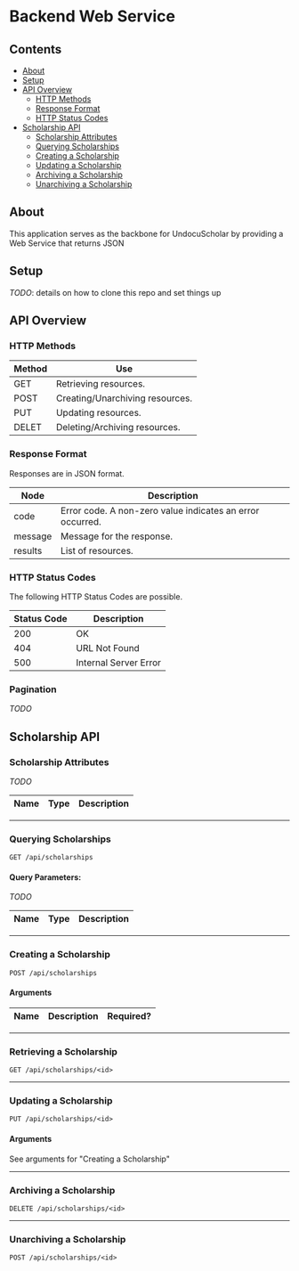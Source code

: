 # Backend Web Service

## Contents
- [About](#about)
- [Setup](#setup)
- [API Overview](#api-overview)
  - [HTTP Methods](#http-methods)
  - [Response Format](#response-format)
  - [HTTP Status Codes](#http-status-codes)
- [Scholarship API](#scholarship-api)
  - [Scholarship Attributes](#scholarship-attributes)
  - [Querying Scholarships](#querying-scholarships)
  - [Creating a Scholarship](#creating-a-scholarship)
  - [Updating a Scholarship](#updating-a-scholarship)
  - [Archiving a Scholarship](#archiving-a-scholarship)
  - [Unarchiving a Scholarship](#unarchiving-a-scholarship)

## About
This application serves as the backbone for UndocuScholar by providing a Web Service that returns JSON

## Setup
*TODO*: details on how to clone this repo and set things up

## API Overview

### HTTP Methods
Method | Use
------ | -----------
GET    | Retrieving resources.
POST   | Creating/Unarchiving resources.
PUT    | Updating resources.
DELET  | Deleting/Archiving resources.

### Response Format
Responses are in JSON format.

Node | Description
---- | -----------
code | Error code. A non-zero value indicates an error occurred.
message | Message for the response.
results | List of resources.

### HTTP Status Codes
The following HTTP Status Codes are possible.

Status Code | Description
--- | ---
200 | OK
404 | URL Not Found
500 | Internal Server Error

### Pagination
*TODO*

## Scholarship API

### Scholarship Attributes
*TODO*

Name | Type | Description
--- | ---- | -----------


---
### Querying Scholarships
`GET /api/scholarships`

#### Query Parameters:
*TODO*

Name | Type | Description
--- | ---- | -----------

---
### Creating a Scholarship
`POST /api/scholarships`

#### Arguments
Name | Description | Required? 
--- | --- | ---


---
### Retrieving a Scholarship
`GET /api/scholarships/<id>`


---
### Updating a Scholarship
`PUT /api/scholarships/<id>`

#### Arguments
See arguments for "Creating a Scholarship"


---
### Archiving a Scholarship
`DELETE /api/scholarships/<id>`


---
### Unarchiving a Scholarship
`POST /api/scholarships/<id>`
